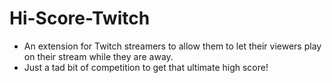 # Hi-Score-Twitch
  - An extension for Twitch streamers to allow them to let their viewers play on their stream while they are away.
  - Just a tad bit of competition to get that ultimate high score!
